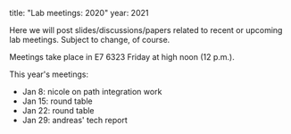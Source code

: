 title: "Lab meetings: 2020"
year: 2021

Here we will post slides/discussions/papers related to recent or upcoming lab meetings. Subject to change, of course.

Meetings take place in E7 6323 Friday at high noon (12 p.m.).

This year's meetings:

* Jan 8: nicole on path integration work
* Jan 15: round table
* Jan 22: round table
* Jan 29: andreas' tech report
